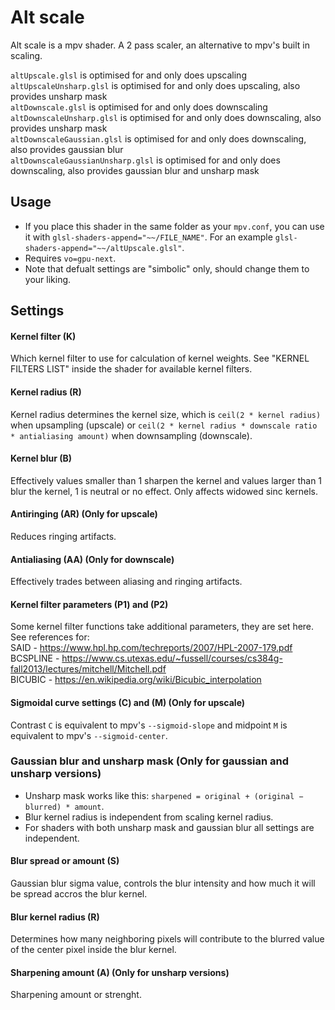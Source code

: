 # Alt scale
Alt scale is a mpv shader. A 2 pass scaler, an alternative to mpv's built in scaling.

`altUpscale.glsl` is optimised for and only does upscaling\
`altUpscaleUnsharp.glsl` is optimised for and only does upscaling, also provides unsharp mask\
`altDownscale.glsl` is optimised for and only does downscaling\
`altDownscaleUnsharp.glsl` is optimised for and only does downscaling, also provides unsharp mask\
`altDownscaleGaussian.glsl` is optimised for and only does downscaling, also provides gaussian blur\
`altDownscaleGaussianUnsharp.glsl` is optimised for and only does downscaling, also provides gaussian blur and unsharp mask

## Usage
- If you place this shader in the same folder as your `mpv.conf`, you can use it with `glsl-shaders-append="~~/FILE_NAME"`. For an example `glsl-shaders-append="~~/altUpscale.glsl"`.
- Requires `vo=gpu-next`.
- Note that defualt settings are "simbolic" only, should change them to your liking.

## Settings

#### Kernel filter (K)
Which kernel filter to use for calculation of kernel weights. See "KERNEL FILTERS LIST" inside the shader for available kernel filters.

#### Kernel radius (R)
Kernel radius determines the kernel size, which is `ceil(2 * kernel radius)` when upsampling (upscale) or `ceil(2 * kernel radius * downscale ratio * antialiasing amount)` when downsampling (downscale).

#### Kernel blur (B)
Effectively values smaller than 1 sharpen the kernel and values larger than 1 blur the kernel, 1 is neutral or no effect. Only affects widowed sinc kernels.

#### Antiringing (AR) (Only for upscale)
Reduces ringing artifacts.

#### Antialiasing (AA) (Only for downscale)
Effectively trades between aliasing and ringing artifacts.

#### Kernel filter parameters (P1) and (P2)
Some kernel filter functions take additional parameters, they are set here. \
See references for: \
SAID - https://www.hpl.hp.com/techreports/2007/HPL-2007-179.pdf \
BCSPLINE - https://www.cs.utexas.edu/~fussell/courses/cs384g-fall2013/lectures/mitchell/Mitchell.pdf \
BICUBIC - https://en.wikipedia.org/wiki/Bicubic_interpolation

#### Sigmoidal curve settings (C) and (M) (Only for upscale)
Contrast `C` is equivalent to mpv's `--sigmoid-slope` and midpoint `M` is equivalent to mpv's `--sigmoid-center`.

### Gaussian blur and unsharp mask (Only for gaussian and unsharp versions)
- Unsharp mask works like this: `sharpened = original + (original − blurred) * amount`.
- Blur kernel radius is independent from scaling kernel radius.
- For shaders with both unsharp mask and gaussian blur all settings are independent.

#### Blur spread or amount (S)
Gaussian blur sigma value, controls the blur intensity and how much it will be spread accros the blur kernel.

#### Blur kernel radius (R)
Determines how many neighboring pixels will contribute to the blurred value of the center pixel inside the blur kernel.

#### Sharpening amount (A) (Only for unsharp versions)
Sharpening amount or strenght.
